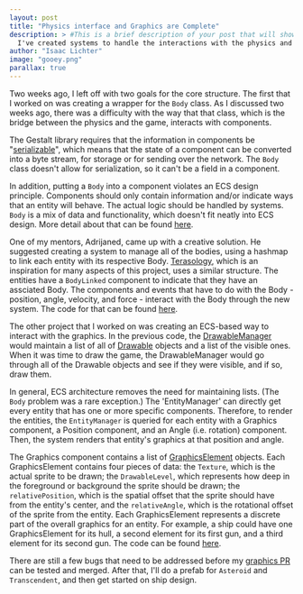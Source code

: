 ```yaml
---
layout: post
title: "Physics interface and Graphics are Complete"
description: > #This is a brief description of your post that will show up in post previews.
  I've created systems to handle the interactions with the physics and the graphics.
author: "Isaac Lichter"
image: "gooey.png"
parallax: true
---
```



Two weeks ago, I left off with two goals for the core structure. The first that I worked on was creating a wrapper for the `Body` class. As I discussed two weeks ago, there was a difficulty with the way that that class, which is the bridge between the physics and the game, interacts with components. 

The Gestalt library requires that the information in components be "[serializable](https://www.geeksforgeeks.org/serialization-in-java/)", which means that the state of a component can be converted into a byte stream, for storage or for sending over the network. The `Body` class doesn't allow for serialization, so it can't be a field in a component.

In addition, putting a `Body` into a component violates an ECS design principle. Components should only contain information and/or indicate ways that an entity will behave. The actual logic should be handled by systems. `Body` is a mix of data and functionality, which doesn't fit neatly into ECS design. More detail about that can be found [here](https://github.com/MovingBlocks/Terasology/wiki/Entity-system-concepts#components-and-systems).

One of my mentors, Adrijaned, came up with a creative solution. He suggested creating a system to manage all of the bodies, using a hashmap to link each entity with its respective Body. [Terasology](https://github.com/MovingBlocks/Terasology), which is an inspiration for many aspects of this project, uses a similar structure. The entities have a `BodyLinked` component to indicate that they have an assciated Body. The components and events that have to do with the Body - position, angle, velocity, and force - interact with the Body through the new system. The code for that can be found [here](https://github.com/MovingBlocks/DestinationSol/pull/522).

The other project that I worked on was creating an ECS-based way to interact with the graphics. In the previous code, the [DrawableManager](https://github.com/MovingBlocks/DestinationSol/blob/develop/engine/src/main/java/org/destinationsol/game/drawables/DrawableManager.java) would maintain a list of all of [Drawable](https://github.com/MovingBlocks/DestinationSol/blob/develop/engine/src/main/java/org/destinationsol/game/drawables/Drawable.java) objects and a list of the visible ones. When it was time to draw the game, the DrawableManager would go through all of the Drawable objects and see if they were visible, and if so, draw them.

In general, ECS architecture removes the need for maintaining lists. (The `Body` problem was a rare exception.) The 'EntityManager' can directly get every entity that has one or more specific components. Therefore, to render the entities, the `EntityManager` is queried for each entity with a Graphics component, a Position component, and an Angle (i.e. rotation) component. Then, the system renders that entity's graphics at that position and angle.

The Graphics component contains a list of [GraphicsElement](https://github.com/MovingBlocks/DestinationSol/pull/523/files#diff-0895b285845dc892f0782cdb31af4811R23) objects. Each GraphicsElement contains four pieces of data: the `Texture`, which is the actual sprite to be drawn; the `DrawableLevel`, which represents how deep in the foreground or background the sprite should be drawn; the `relativePosition`, which is the spatial offset that the sprite should have from the entity's center, and the `relativeAngle`, which is the rotational offset of the sprite from the entity. Each GraphicsElement represents a discrete part of the overall graphics for an entity. For example, a ship could have one GraphicsElement for its hull, a second element for its first gun, and a third element for its second gun. The code can be found [here](https://github.com/MovingBlocks/DestinationSol/pull/523).

There are still a few bugs that need to be addressed before my [graphics PR](https://github.com/MovingBlocks/DestinationSol/pull/523) can be tested and merged. After that, I'll do a prefab for `Asteroid` and `Transcendent`, and then get started on ship design.

